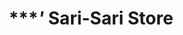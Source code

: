 ---
title: "****'* Sari-Sari Store"
url: /baguio/sari-sari-store-j-gabol-road-2/
shop: convenience
---